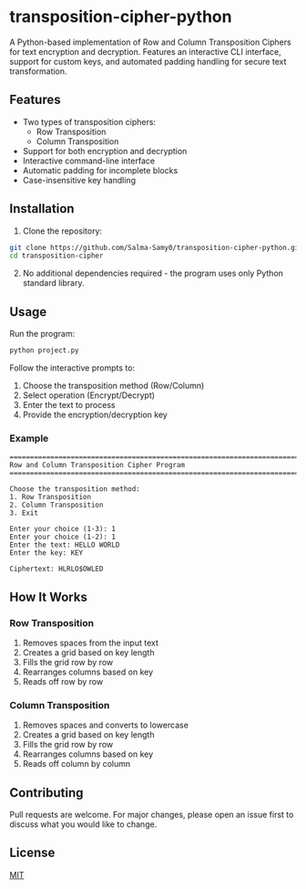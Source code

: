 # transposition-cipher-python
A Python-based implementation of Row and Column Transposition Ciphers for text encryption and decryption. Features an interactive CLI interface, support for custom keys, and automated padding handling for secure text transformation.



## Features

- Two types of transposition ciphers:
  - Row Transposition
  - Column Transposition
- Support for both encryption and decryption
- Interactive command-line interface
- Automatic padding for incomplete blocks
- Case-insensitive key handling

## Installation

1. Clone the repository:
```bash
git clone https://github.com/Salma-Samy0/transposition-cipher-python.git
cd transposition-cipher
```

2. No additional dependencies required - the program uses only Python standard library.

## Usage

Run the program:
```bash
python project.py
```

Follow the interactive prompts to:
1. Choose the transposition method (Row/Column)
2. Select operation (Encrypt/Decrypt)
3. Enter the text to process
4. Provide the encryption/decryption key

### Example

```
================================================================================================
Row and Column Transposition Cipher Program
================================================================================================

Choose the transposition method:
1. Row Transposition
2. Column Transposition
3. Exit

Enter your choice (1-3): 1
Enter your choice (1-2): 1
Enter the text: HELLO WORLD
Enter the key: KEY

Ciphertext: HLRLO$OWLED
```

## How It Works

### Row Transposition
1. Removes spaces from the input text
2. Creates a grid based on key length
3. Fills the grid row by row
4. Rearranges columns based on key
5. Reads off row by row

### Column Transposition
1. Removes spaces and converts to lowercase
2. Creates a grid based on key length
3. Fills the grid row by row
4. Rearranges columns based on key
5. Reads off column by column

## Contributing

Pull requests are welcome. For major changes, please open an issue first to discuss what you would like to change.

## License

[MIT](https://choosealicense.com/licenses/mit/)
